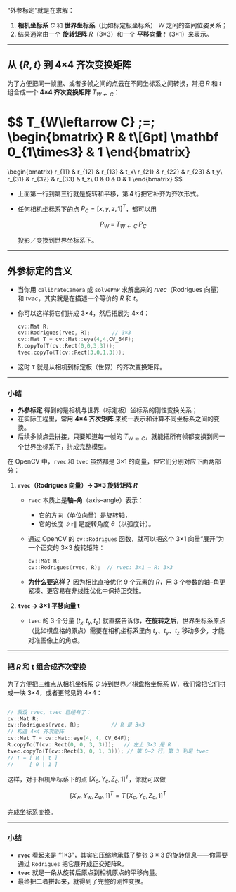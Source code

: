 “外参标定”就是在求解：

1. **相机坐标系** $C$ 和 **世界坐标系**（比如标定板坐标系） $W$ 之间的空间位姿关系；
2. 结果通常由一个 **旋转矩阵** $R$（3×3）和一个 **平移向量** $t$（3×1）来表示。

---

## 从 $\{R,t\}$ 到 4×4 齐次变换矩阵

为了方便把同一帧里、或者多帧之间的点云在不同坐标系之间转换，常把 $R$ 和 $t$ 组合成一个 **4×4 齐次变换矩阵** $T_{W\leftarrow C}$：

$$
T_{W\leftarrow C} \;=\;
\begin{bmatrix}
R & t\\[6pt]
\mathbf 0_{1\times3} & 1
\end{bmatrix}
=
\begin{bmatrix}
r_{11} & r_{12} & r_{13} & t_x\\
r_{21} & r_{22} & r_{23} & t_y\\
r_{31} & r_{32} & r_{33} & t_z\\
0      & 0      & 0      & 1
\end{bmatrix}
$$

* 上面第一行到第三行就是旋转和平移，第 4 行把它补齐为齐次形式。
* 任何相机坐标系下的点 $P_C=[x,y,z,1]^T$，都可以用

  $$
    P_W \;=\; T_{W\leftarrow C}\;P_C
  $$

  投影／变换到世界坐标系下。

---

## 外参标定的含义

* 当你用 `calibrateCamera` 或 `solvePnP` 求解出来的 $rvec$（Rodrigues 向量）和 $tvec$，其实就是在描述一个等价的 $R$ 和 $t$。
* 你可以这样将它们拼成 3×4，然后拓展为 4×4：

  ```cpp
  cv::Mat R;
  cv::Rodrigues(rvec, R);       // 3×3
  cv::Mat T = cv::Mat::eye(4,4,CV_64F);
  R.copyTo(T(cv::Rect(0,0,3,3)));
  tvec.copyTo(T(cv::Rect(3,0,1,3)));
  ```
* 这时 `T` 就是从相机到标定板（世界）的齐次变换矩阵。

---

### 小结

* **外参标定** 得到的是相机与世界（标定板）坐标系的刚性变换关系；
* 在实际工程里，常用 **4×4 齐次矩阵** 来统一表示和计算不同坐标系之间的变换。
* 后续多帧点云拼接，只要知道每一帧的 $T_{W\leftarrow C}$，就能把所有帧都变换到同一个世界坐标系下，拼成完整模型。


在 OpenCV 中，`rvec` 和 `tvec` 虽然都是 3×1 的向量，但它们分别对应下面两部分：

1. **`rvec`（Rodrigues 向量）→ 3×3 旋转矩阵 $R$**

   * `rvec` 本质上是**轴–角**（axis–angle）表示：

     * 它的方向（单位向量）是旋转轴，
     * 它的长度 $\|\mathbf r\|$ 是旋转角度 $\theta$（以弧度计）。
   * 通过 OpenCV 的 `cv::Rodrigues` 函数，就可以把这个 3×1 向量“展开”为一个正交的 3×3 旋转矩阵：

     ```cpp
     cv::Mat R;
     cv::Rodrigues(rvec, R);  // rvec: 3×1 → R: 3×3
     ```
   * **为什么要这样？**
     因为相比直接优化 9 个元素的 $R$，用 3 个参数的轴–角更紧凑、更容易在非线性优化中保持正交性。

2. **`tvec` → 3×1 平移向量 $\mathbf t$**

   * `tvec` 的 3 个分量 $(t_x, t_y, t_z)$ 就直接告诉你，**在旋转之后**，世界坐标系原点（比如棋盘格的原点）需要在相机坐标系里向 $t_x$、$t_y$、$t_z$ 移动多少，才能对准图像上的角点。

---

### 把 $R$ 和 $\mathbf t$ 组合成齐次变换

为了方便把三维点从相机坐标系 $C$ 转到世界／棋盘格坐标系 $W$，我们常把它们拼成一块 3×4，或者更常见的 4×4：

```cpp

// 假设 rvec, tvec 已经有了：
cv::Mat R;
cv::Rodrigues(rvec, R);          // R 是 3×3
// 构造 4×4 齐次矩阵
cv::Mat T = cv::Mat::eye(4, 4, CV_64F);
R.copyTo(T(cv::Rect(0, 0, 3, 3)));   // 左上 3×3 是 R
tvec.copyTo(T(cv::Rect(3, 0, 1, 3))); // 第 0–2 行，第 3 列是 tvec
// T = [ R | t ]
//     [ 0 | 1 ]

```

这样，对于相机坐标系下的点 $[X_c,Y_c,Z_c,1]^T$，你就可以做

$$
  [X_w,Y_w,Z_w,1]^T = T\, [X_c,Y_c,Z_c,1]^T
$$

完成坐标系变换。

---

### 小结

* **`rvec`** 看起来是 “1×3”，其实它压缩地承载了整张 $3×3$ 的旋转信息——你需要通过 `Rodrigues` 把它展开成正交矩阵R。
* **`tvec`** 就是一条从旋转后原点到相机原点的平移向量。
* 最终把二者拼起来，就得到了完整的刚性变换。

